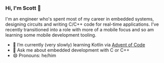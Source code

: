 ### Hi, I'm Scott 👋

I'm an engineer who's spent most of my career in embedded systems, designing circuits and writing C/C++ code for real-time applications. I've recently transitioned into a role with more of a mobile focus and so am learning some mobile development tooling.

- 🌱 I’m currently (very slowly) learning Kotlin via [Advent of Code](https://adventofcode.com)
- 💬 Ask me about embedded development with C or C++
- 😄 Pronouns: he/him
